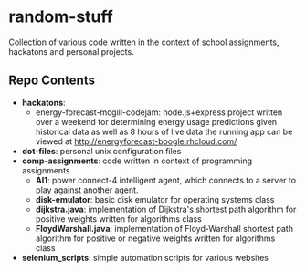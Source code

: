# random-stuff
Collection of various code written in the context of school assignments, hackatons and personal projects.

## Repo Contents
* __hackatons__:
    * energy-forecast-mcgill-codejam: node.js+express project written over a weekend for determining energy usage predictions given historical data as well as 8 hours of live data the running app can be viewed at http://energyforecast-boogle.rhcloud.com/
* __dot-files__: personal unix configuration files
* __comp-assignments__: code written in context of programming assignments
    * __AI1__: power connect-4 intelligent agent, which connects to a server to play against another agent. 
    * __disk-emulator__: basic disk emulator for operating systems class
    * __dijkstra.java__: implementation of Dijkstra's shortest path algorithm for positive weights written for algorithms class
    * __FloydWarshall.java__: implementation of Floyd-Warshall shortest path algorithm for positive or negative weights written for algorithms class
* __selenium_scripts__: simple automation scripts for various websites

